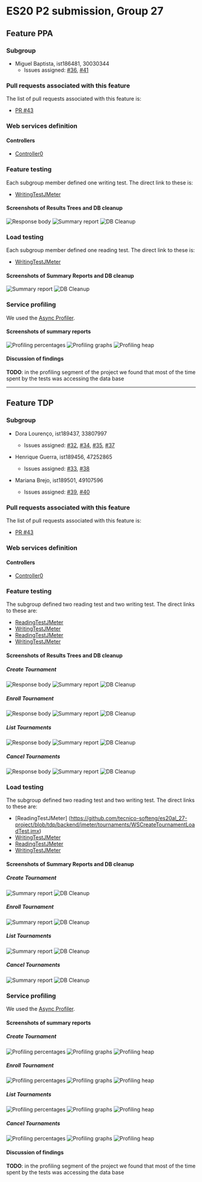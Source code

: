 # ES20 P2 submission, Group 27

## Feature PPA

### Subgroup

 - Miguel Baptista, ist186481, 30030344
   + Issues assigned: [#36](https://github.com/tecnico-softeng/es20al_27-project/issues/36), 
                      [#41](https://github.com/tecnico-softeng/es20al_27-project/issues/41)


### Pull requests associated with this feature

The list of pull requests associated with this feature is:

 - [PR #43](https://github.com/tecnico-softeng/es20al_27-project/pull/43)


### Web services definition

#### Controllers
 - [Controller0](https://github.com/tecnico-softeng/es20al_27-project/blob/tdp/backend/src/main/java/pt/ulisboa/tecnico/socialsoftware/tutor/question/api/ProposedQuestionController.java)

### Feature testing

Each subgroup member defined one writing test. The direct link to these is:

 - [WritingTestJMeter](https://github.com/tecnico-softeng/es20al_27-project/blob/tdp/backend/jmeter/proposedquestion/WSCreateProposedQuestionLoadTest.jmx)


#### Screenshots of Results Trees and DB cleanup

![Response body](p2-images/jmeter_create_1.1.png)
![Summary report](p2-images/jmeter_create_1.2.png)
![DB Cleanup](p2-images/jmeter_create_1.3.png)


### Load testing

Each subgroup member defined one reading test. The direct link to these is:

 - [WritingTestJMeter](https://github.com/tecnico-softeng/es20al_27-project/blob/ppa/backend/jmeter/proposedquestion/WSCreateProposedQuestionLoadTest.jmx)


#### Screenshots of Summary Reports and DB cleanup

![Summary report](p2-images/jmeter_load_table1.png)
![DB Cleanup](p2-images/jmeter_load_clean1.png)


### Service profiling

We used the [Async Profiler](https://www.jetbrains.com/help/idea/async-profiler.html).

#### Screenshots of summary reports

![Profiling percentages](p2-images/profiling_percentages1.png)
![Profiling graphs](p2-images/profiling_graphs1.png)
![Profiling heap](p2-images/profiling_heap1.png)

#### Discussion of findings

**TODO**: in the profiling segment of the project we found that most of the time spent by the
tests was accessing the data base

---

## Feature TDP

### Subgroup
 - Dora Lourenço, ist189437, 33807997
   + Issues assigned: [#32](https://github.com/tecnico-softeng/es20al_27-project/issues/32),
                      [#34](https://github.com/tecnico-softeng/es20al_27-project/issues/34),
                      [#35](https://github.com/tecnico-softeng/es20al_27-project/issues/35),
                      [#37](https://github.com/tecnico-softeng/es20al_27-project/issues/37)

 - Henrique Guerra, ist189456, 47252865
   + Issues assigned: [#33](https://github.com/tecnico-softeng/es20al_27-project/issues/33),
                      [#38](https://github.com/tecnico-softeng/es20al_27-project/issues/38)

 - Mariana Brejo, ist189501, 49107596
   + Issues assigned: [#39](https://github.com/tecnico-softeng/es20al_27-project/issues/39),
                      [#40](https://github.com/tecnico-softeng/es20al_27-project/issues/40)
 

### Pull requests associated with this feature

The list of pull requests associated with this feature is:

 - [PR #43](https://github.com/tecnico-softeng/es20al_27-project/pull/42)

### Web services definition

#### Controllers

 - [Controller0](https://github.com/tecnico-softeng/es20al_27-project/blob/tdp/backend/src/main/java/pt/ulisboa/tecnico/socialsoftware/tutor/tournament/TournamentController.java)


### Feature testing

The subgroup defined two reading test and two writing test. The direct links to these are:

 - [ReadingTestJMeter](https://github.com/tecnico-softeng/es20al_27-project/blob/tdp/backend/jmeter/tournaments/WSCreateTournamentTest.jmx)
 - [WritingTestJMeter](https://github.com/tecnico-softeng/es20al_27-project/blob/tdp/backend/jmeter/tournaments/WSEnrollTournamentTest.jmx)
 - [ReadingTestJMeter](https://github.com/tecnico-softeng/es20al_27-project/blob/tdp/backend/jmeter/tournaments/WSListTournamentTest.jmx)
 - [WritingTestJMeter](https://github.com/tecnico-softeng/es20al_27-project/blob/tdp/backend/jmeter/tournaments/WSCancelTournamentTest.jmx)


#### Screenshots of Results Trees and DB cleanup

##### Create Tournament

![Response body](p2-images/jmeter_create_2.1.png)
![Summary report](p2-images/jmeter_create_2.2.png)
![DB Cleanup](p2-images/jmeter_create_2.3.png)


##### Enroll Tournament

![Response body](p2-images/jmeter_create_3.1.png)
![Summary report](p2-images/jmeter_create_3.2.png)
![DB Cleanup](p2-images/jmeter_create_3.3.png)


##### List Tournaments

![Response body](p2-images/jmeter_create_4.1.png)
![Summary report](p2-images/jmeter_create_4.2.png)
![DB Cleanup](p2-images/jmeter_create_4.3.png)


##### Cancel Tournaments

![Response body](p2-images/jmeter_create_5.1.png)
![Summary report](p2-images/jmeter_create_5.2.png)
![DB Cleanup](p2-images/jmeter_create_5.3.png)


### Load testing

The subgroup defined two reading test and two writing test. The direct links to these are:

 - [ReadingTestJMeter] (https://github.com/tecnico-softeng/es20al_27-project/blob/tdp/backend/jmeter/tournaments/WSCreateTournamentLoadTest.jmx)
 - [WritingTestJMeter](https://github.com/tecnico-softeng/es20al_27-project/blob/tdp/backend/jmeter/tournaments/WSEnrollTournamentLoadTest.jmx)
 - [ReadingTestJMeter](https://github.com/tecnico-softeng/es20al_27-project/blob/tdp/backend/jmeter/tournaments/WSListTournamentLoadTest.jmx)
 - [WritingTestJMeter](https://github.com/tecnico-softeng/es20al_27-project/blob/tdp/backend/jmeter/tournaments/WSCancelTournamentLoadTest.jmx)


#### Screenshots of Summary Reports and DB cleanup

##### Create Tournament

![Summary report](p2-images/jmeter_load_table2.png)
![DB Cleanup](p2-images/jmeter_load_clean2.png)


##### Enroll Tournament

![Summary report](p2-images/jmeter_load_table3.png)
![DB Cleanup](p2-images/jmeter_load_clean3.png)


##### List Tournaments

![Summary report](p2-images/jmeter_load_table4.png)
![DB Cleanup](p2-images/jmeter_load_clean4.png)


##### Cancel Tournaments

![Summary report](p2-images/jmeter_load_table5.png)
![DB Cleanup](p2-images/jmeter_load_clean5.png)


### Service profiling

We used the [Async Profiler](https://www.jetbrains.com/help/idea/async-profiler.html).

#### Screenshots of summary reports

##### Create Tournament

![Profiling percentages](p2-images/profiling_percentages2.png)
![Profiling graphs](p2-images/profiling_graphs2.png)
![Profiling heap](p2-images/profiling_heap2.png)


##### Enroll Tournament

![Profiling percentages](p2-images/profiling_percentages3.png)
![Profiling graphs](p2-images/profiling_graphs3.png)
![Profiling heap](p2-images/profiling_heap3.png)


##### List Tournaments

![Profiling percentages](p2-images/profiling_percentages4.png)
![Profiling graphs](p2-images/profiling_graphs4.png)
![Profiling heap](p2-images/profiling_heap4.png)


##### Cancel Tournaments

![Profiling percentages](p2-images/profiling_percentages5.png)
![Profiling graphs](p2-images/profiling_graphs5.png)
![Profiling heap](p2-images/profiling_heap5.png)


#### Discussion of findings

**TODO**: in the profiling segment of the project we found that most of the time spent by the
tests was accessing the data base